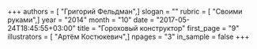 +++
authors = [ "Григорий Фельдман",]
slogan = ""
rubric = [ "Своими руками",]
year = "2014"
month = "10"
date = "2017-05-24T18:45:55+03:00"
title = "Гороховый конструктор"
first_page = "9"
illustrators = [ "Артём Костюкевич",]
npages = "3"
in_sample = false
+++
